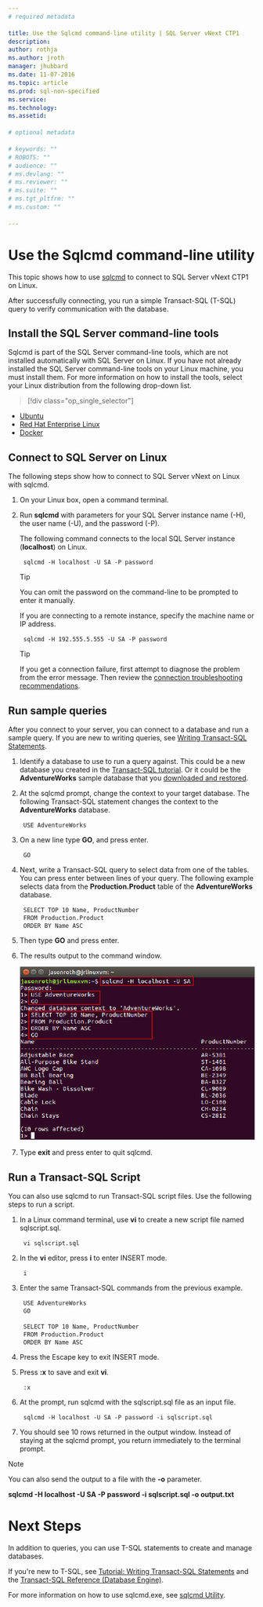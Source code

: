 ```yaml
---
# required metadata

title: Use the Sqlcmd command-line utility | SQL Server vNext CTP1
description: 
author: rothja 
ms.author: jroth 
manager: jhubbard
ms.date: 11-07-2016
ms.topic: article
ms.prod: sql-non-specified
ms.service: 
ms.technology: 
ms.assetid: 

# optional metadata

# keywords: ""
# ROBOTS: ""
# audience: ""
# ms.devlang: ""
# ms.reviewer: ""
# ms.suite: ""
# ms.tgt_pltfrm: ""
# ms.custom: ""

---
```

# Use the Sqlcmd command-line utility
This topic shows how to use [sqlcmd](https://msdn.microsoft.com/library/ms162773.aspx) to connect to SQL Server vNext CTP1 on Linux. 

After successfully connecting, you run a simple Transact-SQL (T-SQL) query to verify communication with the database.

## Install the SQL Server command-line tools

Sqlcmd is part of the SQL Server command-line tools, which are not installed automatically with SQL Server on Linux. If you have not already installed the SQL Server command-line tools on your Linux machine, you must install them. For more information on how to install the tools, select your Linux distribution from the following drop-down list.

> [!div class="op_single_selector"]
- [Ubuntu](sql-server-linux-setup-ubuntu.md#tools)
- [Red Hat Enterprise Linux](sql-server-linux-setup-red-hat.md#tools)
- [Docker](sql-server-linux-setup-docker.md#tools)

## Connect to SQL Server on Linux

The following steps show how to connect to SQL Server vNext on Linux with sqlcmd.

1. On your Linux box, open a command terminal.

2. Run **sqlcmd** with parameters for your SQL Server instance name (-H), the user name (-U), and the password (-P). 

    The following command connects to the local SQL Server instance (**localhost**) on Linux.

        sqlcmd -H localhost -U SA -P password

    > [!TIP]
    > You can omit the password on the command-line to be prompted to enter it manually.

    If you are connecting to a remote instance, specify the machine name or IP address. 

        sqlcmd -H 192.555.5.555 -U SA -P password

    > [!TIP]
    > If you get a connection failure, first attempt to diagnose the problem from the error message. Then review the [connection troubleshooting recommendations](sql-server-linux-connect-and-query.md#troubleshoot).

## Run sample queries

After you connect to your server, you can connect to a database and run a sample query. If you are new to writing queries, see [Writing Transact-SQL Statements](https://msdn.microsoft.com/library/ms365303.aspx).

1. Identify a database to use to run a query against. This could be a new database you created in the [Transact-SQL tutorial](https://msdn.microsoft.com/library/ms365303.aspx). Or it could be the **AdventureWorks** sample database that you [downloaded and restored](sql-server-linux-restore-database.md).

2. At the sqlcmd prompt, change the context to your target database. The following Transact-SQL statement changes the context to the **AdventureWorks** database.

        USE AdventureWorks

3. On a new line type **GO**, and press enter.

        GO

2. Next, write a Transact-SQL query to select data from one of the tables. You can press enter between lines of your query. The following example selects data from the **Production.Product** table of the **AdventureWorks** database.

        SELECT TOP 10 Name, ProductNumber
        FROM Production.Product
        ORDER BY Name ASC

3. Then type **GO** and press enter.

4. The results output to the command window.

	![Success. Connect to SQL Database server: SQL Server Management Studio](./media/sql-server-linux-connect-and-query-sqlcmd/execute-query.png)

5. Type **exit** and press enter to quit sqlcmd. 

## Run a Transact-SQL Script

You can also use sqlcmd to run Transact-SQL script files. Use the following steps to run a script.

1. In a Linux command terminal, use **vi** to create a new script file named sqlscript.sql.

        vi sqlscript.sql

2. In the **vi** editor, press **i** to enter INSERT mode.

        i

3. Enter the same Transact-SQL commands from the previous example.

        USE AdventureWorks
        GO

        SELECT TOP 10 Name, ProductNumber
        FROM Production.Product
        ORDER BY Name ASC

4. Press the Escape key to exit INSERT mode.

5. Press **:x** to save and exit **vi**.

        :x

6. At the prompt, run sqlcmd with the sqlscript.sql file as an input file.

        sqlcmd -H localhost -U SA -P password -i sqlscript.sql

7. You should see 10 rows returned in the output window. Instead of staying at the sqlcmd prompt, you return immediately to the terminal prompt.

> [!NOTE]
> You can also send the output to a file with the **-o** parameter.
>
> **sqlcmd -H localhost -U SA -P password -i sqlscript.sql -o output.txt**

# Next Steps

In addition to queries, you can use T-SQL statements to create and manage databases.

If you're new to T-SQL, see [Tutorial: Writing Transact-SQL Statements](https://msdn.microsoft.com/library/ms365303.aspx) and the [Transact-SQL Reference (Database Engine)](https://msdn.microsoft.com/library/bb510741.aspx).

For more information on how to use sqlcmd.exe, see [sqlcmd Utility](https://msdn.microsoft.com/library/ms162773.aspx).
